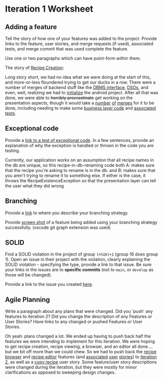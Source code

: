 Iteration 1 Worksheet
=====================

Adding a feature
-----------------

Tell the story of how one of your features was added to the project.
Provide links to the
feature, user stories, and merge requests (if used), associated tests, and merge commit
that was used complete the feature.

Use one or two paragraphs which can have point-form within them.

The story of [Recipe Creation](https://code.cs.umanitoba.ca/winter-2022-a02/group-9/chefsnotes/-/issues/1):

Long story short, we had no idea what we were doing at the start of this, and more-or-less floundered trying to get our ducks in a row. There were a number of merges of backend stuff like the [DBMS interface](https://code.cs.umanitoba.ca/winter-2022-a02/group-9/chefsnotes/-/merge_requests/7), [DSOs](https://code.cs.umanitoba.ca/winter-2022-a02/group-9/chefsnotes/-/merge_requests/2), and even, well, realizing we had to [initialize](https://code.cs.umanitoba.ca/winter-2022-a02/group-9/chefsnotes/-/merge_requests/1) the android project. After all that was done, we were able to ~~horribly procrastinate~~ get working on the presentation aspects, though it would take a [number](https://code.cs.umanitoba.ca/winter-2022-a02/group-9/chefsnotes/-/merge_requests/9) [of](https://code.cs.umanitoba.ca/winter-2022-a02/group-9/chefsnotes/-/merge_requests/11) [merges](https://code.cs.umanitoba.ca/winter-2022-a02/group-9/chefsnotes/-/merge_requests/29) for it to be done, including needing to make some [business layer code](https://code.cs.umanitoba.ca/winter-2022-a02/group-9/chefsnotes/-/merge_requests/21) and [associated tests](https://code.cs.umanitoba.ca/winter-2022-a02/group-9/chefsnotes/-/merge_requests/21/diffs?commit_id=7b8de7044f48e15d8585fe03cdeb437f8a010c68).

Exceptional code
----------------

Provide a [link to a test of exceptional code](https://code.cs.umanitoba.ca/winter-2022-a02/group-9/chefsnotes/-/blob/7b8de7044f48e15d8585fe03cdeb437f8a010c68/app/src/test/java/comp3350/chefsnotes/business/IRecipeManagerTest.java#L66). In a few sentences,
provide an explanation of why the exception is handled or thrown
in the code you are testing.

Currently, our application works on an assumption that all recipe names in the db are unique, so this recipe-in-db-renaming code both A: makes sure that the recipe you're asking to rename is in the db. and B: makes sure that you aren't trying to rename it to something else. If either is the case, it throws the RecipeExistenceException so that the presentation layer can tell the user what they did wrong

Branching
----------

Provide a [link](branching.md) to where you describe your branching strategy.

Provide [screen shot](branch.png) of a feature being added using your branching strategy
successfully. (vscode git graph extension was used)

SOLID
-----

Find a SOLID violation in the project of group `(n%16)+1` (group 16 does group 1).
Open an issue in their project with the violation,
clearly explaining the SOLID violation - specifying the type, provide a link to that issue. Be sure
your links in the issues are to **specific commits** (not to `main`, or `develop` as those will be changed).

Provide a link to the issue you created [here](https://code.cs.umanitoba.ca/winter-2022-a02/group-10/irecipe/-/issues/44).

Agile Planning
--------------

Write a paragraph about any plans that were changed. Did you
'push' any features to iteration 2? Did you change the description
of any Features or User Stories? Have links to any changed or pushed Features
or User Stories.

Oh yeah: plans changed a lot. We ended up having to push back half the features we were intending to implement for this iteration. We were hoping to get recipe creation, recipe viewing, a browser, and an editor all done.... but we bit off more than we could chew.
So we had to push back the [recipe browser](https://code.cs.umanitoba.ca/winter-2022-a02/group-9/chefsnotes/-/issues/4) and [recipe editor](https://code.cs.umanitoba.ca/winter-2022-a02/group-9/chefsnotes/-/issues/3) features (and [associated](https://code.cs.umanitoba.ca/winter-2022-a02/group-9/chefsnotes/-/issues/18) [user](https://code.cs.umanitoba.ca/winter-2022-a02/group-9/chefsnotes/-/issues/16) [stories](https://code.cs.umanitoba.ca/winter-2022-a02/group-9/chefsnotes/-/issues/17)) to [iteration 2](https://code.cs.umanitoba.ca/winter-2022-a02/group-9/chefsnotes/-/milestones/2#tab-issues), as well as a [copy recipe](https://code.cs.umanitoba.ca/winter-2022-a02/group-9/chefsnotes/-/issues/19) user story.
Some feature/user story descriptions were changed during the iteration, but they were mostly for minor clarifications as opposed to sweeping design changes.